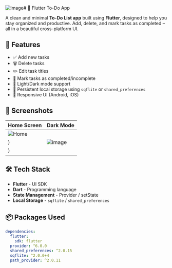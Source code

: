 ![image](https://github.com/user-attachments/assets/073ab39d-7e22-4eca-bfe0-3482dde40857)# 📝 Flutter To-Do App

A clean and minimal **To-Do List app** built using **Flutter**, designed to help you stay organized and productive. Add, delete, and mark tasks as completed – all in a beautiful cross-platform UI.

## 🚀 Features

- ✅ Add new tasks
- 🗑️ Delete tasks
- ✏️ Edit task titles
- 📌 Mark tasks as completed/incomplete
- 🌙 Light/Dark mode support
- 💾 Persistent local storage using `sqflite` or `shared_preferences`
- 📱 Responsive UI (Android, iOS)

## 📸 Screenshots

| Home Screen | Dark Mode |
|------------|------------|
| ![Home]()
) | ![image](https://github.com/user-attachments/assets/3c897992-49be-43cb-b512-2c4bada1476a)
) |

## 🛠️ Tech Stack

- **Flutter** - UI SDK
- **Dart** - Programming language
- **State Management** - Provider  / setState
- **Local Storage** - `sqflite`  / `shared_preferences`

## 📦 Packages Used

```yaml
dependencies:
  flutter:
    sdk: flutter
  provider: ^6.0.0
  shared_preferences: ^2.0.15
  sqflite: ^2.0.0+4
  path_provider: ^2.0.11
